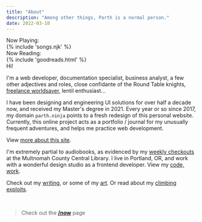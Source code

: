 ```yaml
---
title: "About"
description: "Among other things, Parth is a normal person."
date: 2022-03-10
---
```

<div class="stats-daily">

<section>
<div class="irevamp-h5 bold600">Now Playing:</div>
{% include 'songs.njk' %}
</section>

<section>
<div class="irevamp-h5 irevamp-mb-sm bold600">Now Reading:</div>
{% include 'goodreads.html' %}
</section>

</div>

<div class="irevamp-h5 irevamp-mt-sm bold600">Hi!</div>

I'm a web developer, documentation specialist, business analyst, a few other adjectives and roles, close confidante of the Round Table knights, <a href="/breathe" class="nolink">freelance worldsaver</a>, lentil enthusiast...

I have been designing and engineering UI solutions for over half a decade now, and received my Master's degree in 2021. Every year or so since 2017, my domain `parth.ninja` points to a fresh redesign of this personal website. Currently, this online project acts as a portfolio / journal for my unusually frequent adventures, and helps me practice web development.

View [more about this site](/colophon).

I'm extremely partial to audiobooks, as evidenced by my [weekly checkouts](https://www.goodreads.com/review/list/60162168-parth-shiralkar?shelf=audiobook) at the Multnomah County Central Library. I live in Portland, OR, and work with a wonderful design studio as a frontend developer. View my [code, work](/code).


Check out my [writing](/writing), or some of my [art](/art). Or read about my [climbing exploits](/climbing).

<!-- > <span class="bold600"><a href="/hello">Contact me to say hi</a></span>! -->
<br/>

> Check out the **[/now](/now)** page